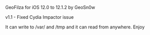GeoFilza for iOS 12.0 to 12.1.2
by GeoSn0w

v1.1 - Fixed Cydia Impactor issue

It can write to /var/ and /tmp and it can read from anywhere. Enjoy
